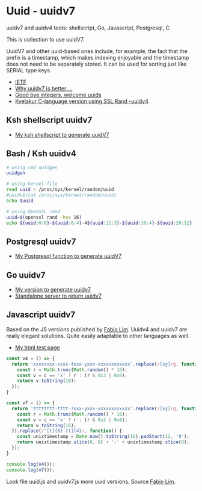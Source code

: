 # Uuid - uuidv7

uuidv7 and uuidv4 tools: shellscript, Go, Javascript, Postgresql, C

This is collection to use uuidV7.

UuidV7 and other uuid-based ones include, for example, the fact that the prefix is a timestamp,
which makes indexing enjoyable and the timestamp does not need to be separately stored.
It can be used for sorting just like SERIAL type keys.


  * [IETF](https://www.ietf.org/archive/id/draft-peabody-dispatch-new-uuid-format-04.html)
  * [Why uuidv7 is better ...](https://itnext.io/why-uuid7-is-better-than-uuid4-as-clustered-index-edb02bf70056)
  * [Good bye integers, welcome uuids](https://buildkite.com/blog/goodbye-integers-hello-uuids)
  * [Kvelakur C-language version using SSL Rand -uuidv4](https://gist.github.com/kvelakur/9069c9896577c3040030)

## Ksh shellscript uuidv7

  * [My ksh shellscript to generate uuidV7](https://github.com/kshji/ksh/blob/master/Sh/uuidv7.sh)

## Bash / Ksh uuidv4

```bash
# using cmd uuidgen
uuidgen

# using kernel file
read uuid < /proc/sys/kernel/random/uuid
#uuid=$(cat /proc/sys/kernel/random/uuid)
echo $uuid

# using OpenSSL rand
uuid=$(openssl rand -hex 16)
echo ${uuid:0:8}-${uuid:8:4}-4${uuid:12:3}-${uuid:16:4}-${uuid:20:12}
```

## Postgresql uuidv7

  * [My Postgresql function to generate uuidV7](https://github.com/kshji/postgresql)

## Go uuidv7

  * [My version to generate uuidv7](https://github.com/kshji/go/tree/master/uuid7)
  * [Standalone server to return uuidv7](https://github.com/kshji/go/tree/master/uuidv7server)

## Javascript uuidv7

Based on the JS versions published by [Fabio Lim](https://gist.github.com/fabiolimace).
Uuidv4 and uuidv7 are really elegant solutions. Quite easily adaptable to other languages as well.

   * [My html test page](https://github.com/kshji/uuid/blob/main/uuidv7.html)

```javascript
const v4 = () => {
  return 'xxxxxxxx-xxxx-4xxx-yxxx-xxxxxxxxxxxx'.replace(/[xy]/g, function(c) {
    const r = Math.trunc(Math.random() * 16);
    const v = c == 'x' ? r : (r & 0x3 | 0x8);
    return v.toString(16);
  });
}

const v7 = () => {
  return 'tttttttt-tttt-7xxx-yxxx-xxxxxxxxxxxx'.replace(/[xy]/g, function(c) {
    const r = Math.trunc(Math.random() * 16);
    const v = c == 'x' ? r : (r & 0x3 | 0x8);
    return v.toString(16);
  }).replace(/^[t]{8}-[t]{4}/, function() {
    const unixtimestamp = Date.now().toString(16).padStart(12, '0');
    return unixtimestamp.slice(0, 8) + '-' + unixtimestamp.slice(8);
  });
}

console.log(v4());
console.log(v7());
```

Look file uuid.js and uuidv7.js more uuid versions. Source [Fabio Lim](https://gist.github.com/fabiolimace).

